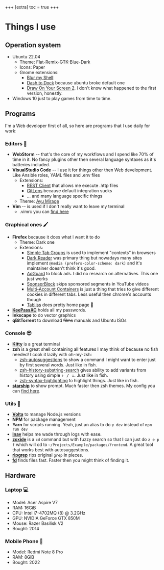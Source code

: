 +++
[extra]
toc = true
+++

# Things I use

## Operation system 
- Ubuntu 22.04
  - Theme: Flat-Remix-GTK-Blue-Dark
  - Icons: Paper
  - Gnome extensions:
    - [Blur my Shell](https://github.com/aunetx/blur-my-shell)
    - [Dash to Dock](https://micheleg.github.io/dash-to-dock/) because ubuntu broke default one
    - [Draw On Your Screen 2](https://github.com/zhrexl/DrawOnYourScreen2). I don't know what happened to the first version, honestly.
- Windows 10 just to play games from time to time.

## Programs
I'm a Web developer first of all, so here are programs that I use daily for work:

### Editors 📝

- **WebStorm** -- that's the core of my workflows and I spend like 70% of time in it. No fancy plugins other then several language syntaxes as it's batteries included.
- **VisualStudio Code** -- I use it for things other then Web development. Like Ansible roles, YAML files and .env files
  - Extensions:
    - [REST Client](https://marketplace.visualstudio.com/items?itemName=humao.rest-client) that allows me execute .http files
    - [GitLens](https://marketplace.visualstudio.com/items?itemName=eamodio.gitlens) because default integration sucks
    - ... and many language specific things
  - Theme: [Ayu Mirage](https://marketplace.visualstudio.com/items?itemName=teabyii.ayu)
- **Vim** -- is used if I don't really want to leave my terminal
  - .vimrc you can [find here](https://github.com/BANOnotIT/dotfiles/blob/master/.vimrc)

### Graphical ones 🖌️
- **Firefox** because it does what I want it to do
  - Theme: Dark one
  - Extensions:
    - [Simple Tab Groups](https://github.com/drive4ik/simple-tab-groups) is used to implement "contexts" in browsers
    - [Dark Reader](https://darkreader.org/) was primary thing but nowadays many sites implement `@media (prefers-color-scheme: dark)` and it's maintainer doesn't think it's good.
    - [AdGuard](https://adguard.com/) to block ads. I did no research on alternatives. This one just works
    - [SponsorBlock](https://sponsor.ajay.app/) skips sponsored segments in YouTube videos
    - [Multi-Account Containers](https://github.com/mozilla/multi-account-containers#readme) is just a thing that tries to give different cookies in different tabs. Less useful then chrome's accounts though
    - [Tabliss](https://tabliss.io/) does pretty home page 💅
- [**KeePassXC**](https://keepassxc.org/) holds all my passwords.
- **Inkscape** to do vector graphics
- **qBitTorrent** to download ~~films~~ manuals and Ubuntu ISOs

### Console 😎

- [**Kitty**](https://sw.kovidgoyal.net/kitty/) is a great terminal
- **zsh** is a great shell containing all features I may think of because no fish needed! I cook it lazily with oh-my-zsh:
  - [zsh-autosuggestions](https://github.com/zsh-users/zsh-autosuggestions) to show a command I might want to enter just by first several words. Just like in fish.
  - [zsh-history-substring-search](https://github.com/zsh-users/zsh-history-substring-search) gives ability to add variants from history using simple <kbd>↑ / ↓</kbd>. Just like in fish.
  - [zsh-syntax-highlighting](https://github.com/zsh-users/zsh-syntax-highlighting) to highlight things. Just like in fish.
- [**starship**](https://starship.rs/) to show prompt. Much faster then zsh themes. My config you can [find here](https://github.com/BANOnotIT/dotfiles/blob/master/.config/starship.toml).

### Utils 🧰

- [**Volta**](https://volta.sh/) to manage Node.js versions
- **NPM** for package management
- **Yarn** for scripts running. Yeah, just an alias to do `y dev` instead of `npm run dev`
- [**lnav**](https://lnav.org/) helps me wade through logs with ease.
- [**zoxide**](https://github.com/ajeetdsouza/zoxide) is a `cd` command but with fuzzy search so that I can just do `z e p f` which will cd to `~/Projects/Example/packages/frontend`. A great tool that works best with autosuggestions.
- [**ripgrep**](https://github.com/BurntSushi/ripgrep) rips original `grep` in pieces.
- [**fd**](https://github.com/sharkdp/fd) finds files fast. Faster then you might think of finding it.

## Hardware 

### Laptop 💻
- Model: Acer Aspire V7
- RAM: 16GiB
- CPU: Intel i7-4702MQ (8) @ 3.2GHz
- GPU: NVIDIA GeForce GTX 850M
- Mouse: Razer Basilisk V2
- Bought: 2014

### Mobile Phone 📱
- Model: Redmi Note 8 Pro
- RAM: 8GiB
- Bought: 2022
